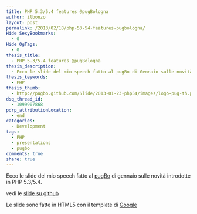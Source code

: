 ```yaml
---
title: PHP 5.3/5.4 features @pugBologna
author: ilbonzo
layout: post
permalink: /2013/02/18/php-53-54-features-pugbologna/
Hide SexyBookmarks:
  - 0
Hide OgTags:
  - 0
thesis_title:
  - PHP 5.3/5.4 features @pugBologna
thesis_description:
  - Ecco le slide del mio speech fatto al pugBo di Gennaio sulle novità introdotte in PHP 5.3/5.4
thesis_keywords:
  - PHP
thesis_thumb:
  - http://pugbo.github.com/Slide/2013-01-23-php54/images/logo-pug-th.png
dsq_thread_id:
  - 1099907868
pdrp_attributionLocation:
  - end
categories:
  - Development
tags:
  - PHP
  - presentations
  - pugbo
comments: true
share: true
---
```

Ecco le slide del mio speech fatto al [pugBo][1] di gennaio sulle novità introdotte in PHP 5.3/5.4.



vedi le [slide su github][2]

Le slide sono fatte in HTML5 con il template di [Google][3]

<div class='kindleWidget kindleLight' >

</div>



 [1]: http://bologna.grusp.org "Pug Bologna"
 [2]: http://matteomagni.net/presentation-pugbo-php54/
 [3]: http://code.google.com/p/html5slides/ "HTML5 google slide"
